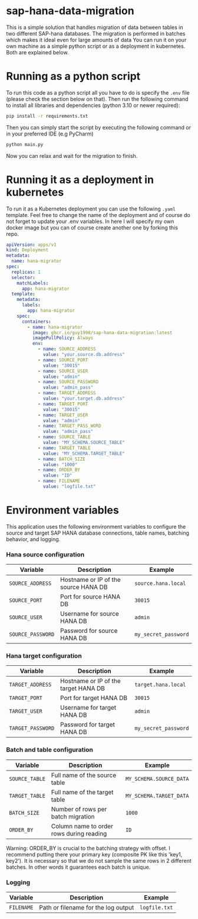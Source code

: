 # sap-hana-data-migration
This is a simple solution that handles migration of data between tables in two different SAP-hana databases. The migration is performed in batches which makes it ideal even for large amounts of data You can run it on your own machine as a simple python script or as a deployment in kubernetes. Both are explained below.

# Running as a python script
To run this code as a python script all you have to do is specify the `.env` file (please check the section below on that). Then run the following command to install all libraries and dependencies (python 3.10 or newer required):
```bash 
pip install -r requirements.txt
```
Then you can simply start the script by executing the following command or in your preferred IDE (e.g PyCharm)
```bash
python main.py
```
Now you can relax and wait for the migration to finish.

# Running it as a deployment in kubernetes
To run it as a Kubernetes deployment you can use the following `.yaml` template. Feel free to change the name of the deployment and of course do not forget to update your .env variables. In here I will specify my own docker image but you can of course create another one by forking this repo.
```yaml
apiVersion: apps/v1
kind: Deployment
metadata:
  name: hana-migrator
spec:
  replicas: 1
  selector:
    matchLabels:
      app: hana-migrator
  template:
    metadata:
      labels:
        app: hana-migrator
    spec:
      containers:
        - name: hana-migrator
          image: ghcr.io/guy1998/sap-hana-data-migration:latest
          imagePullPolicy: Always
          env:
            - name: SOURCE_ADDRESS
              value: "your.source.db.address"
            - name: SOURCE_PORT
              value: "30015"
            - name: SOURCE_USER
              value: "admin"
            - name: SOURCE_PASSWORD
              value: "admin_pass"
            - name: TARGET_ADDRESS
              value: "your.target.db.address"
            - name: TARGET_PORT
              value: "30015"
            - name: TARGET_USER
              value: "admin"
            - name: TARGET_PASS_WORD
              value: "admin_pass"
            - name: SOURCE_TABLE
              value: "MY_SCHEMA.SOURCE_TABLE"
            - name: TARGET_TABLE
              value: "MY_SCHEMA.TARGET_TABLE"
            - name: BATCH_SIZE
              value: "1000"
            - name: ORDER_BY
              value: "ID"
            - name: FILENAME
              value: "logfile.txt"
```
# Environment variables
This application uses the following environment variables to configure the source and target SAP HANA database connections, table names, batching behavior, and logging.
### Hana source configuration
| Variable          | Description                          | Example              |
| ----------------- | ------------------------------------ | -------------------- |
| `SOURCE_ADDRESS`  | Hostname or IP of the source HANA DB | `source.hana.local`  |
| `SOURCE_PORT`     | Port for source HANA DB              | `30015`              |
| `SOURCE_USER`     | Username for source HANA DB          | `admin`              |
| `SOURCE_PASSWORD` | Password for source HANA DB          | `my_secret_password` |
### Hana target configuration
| Variable           | Description                          | Example              |
| ------------------ | ------------------------------------ | -------------------- |
| `TARGET_ADDRESS`   | Hostname or IP of the target HANA DB | `target.hana.local`  |
| `TARGET_PORT`      | Port for target HANA DB              | `30015`              |
| `TARGET_USER`      | Username for target HANA DB          | `admin`              |
| `TARGET_PASSWORD` | Password for target HANA DB          | `my_secret_password` |
### Batch and table configuration
| Variable       | Description                              | Example                 |
| -------------- | ---------------------------------------- | ----------------------- |
| `SOURCE_TABLE` | Full name of the source table            | `MY_SCHEMA.SOURCE_DATA` |
| `TARGET_TABLE` | Full name of the target table            | `MY_SCHEMA.TARGET_DATA` |
| `BATCH_SIZE`   | Number of rows per batch migration       | `1000`                  |
| `ORDER_BY`     | Column name to order rows during reading | `ID`                    |

Warning: ORDER_BY is crucial to the batching strategy with offset. I recommend putting there your primary key (composite PK like this 'key1, key2'). It is necessary so that we do not sample the same rows in 2 different batches. In other words it guarantees each batch is unique. 
### Logging
| Variable   | Description                         | Example       |
| ---------- | ----------------------------------- | ------------- |
| `FILENAME` | Path or filename for the log output | `logfile.txt` |


